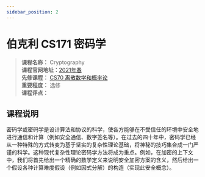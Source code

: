 ```yaml
---
sidebar_position: 2
---
```


# 伯克利 CS171 密码学





>**课程名称：**  Cryptography         
**课程官网地址：**[2021年春](https://people.eecs.berkeley.edu/~sanjamg/teaching/cs171-spring21)  
**先修课程：** [CS70 离散数学和概率论](https://hackway.org/docs/math/basic/discrete/cs70)    
**重要程度：** 选修  
**课程评点：** 


## 课程说明
密码​​学或密码学是设计算法和协议的科学，使各方能够在不受信任的环境中安全地进行通信和计算（例如安全通信、数字签名等）。在过去的四十年中，密码学已经从一种特殊的方式转变为基于坚实的复杂性理论基础，将神秘的技巧集合成一门严谨的科学。这种现代复杂性理论密码学方法将成为重点。例如，在加密的上下文中，我们将首先给出一个精确的数学定义来说明安全加密方案的含义，然后给出一个假设各种计算难度假设（例如因式分解）的构造（实现此安全概念）。


